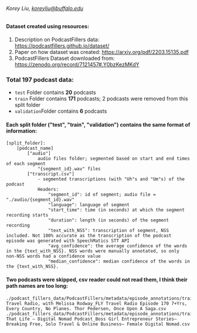###### Korey Liu, koreyliu@buffalo.edu

#### Dataset created using resources:
1. Description on PodcastFillers data: https://podcastfillers.github.io/dataset/
2. Paper on how dataset was created: https://arxiv.org/pdf/2203.15135.pdf
3. PodcastFillers Dataset downloaded from: https://zenodo.org/record/7121457#.Y0bzKezMKdY

### Total 197 podcast data:

- `test` Folder contains **20** podcasts
- `train` Folder contains **171** podcasts; 2 podcasts were removed from this split folder
- `validation`Folder contains **6** podcasts

#### Each split folder ("test", "train", "validation") contains the same format of information:
    [split_folder]: 
        [podcast_name]
            ["audio"]
                audio files folder; segmented based on start and end times of each segment
                "{segment_id}.wav" files
            ["transcript.csv"]
                - segmented transcriptions (with "Uh"s and "Um"s) of the podcast
                Headers:
                    "segment_id": id of segment; audio file = "./audio/{segment_id}.wav"
                    "language": language of segment
                    "start_time": time (in seconds) at which the segment recording starts
                    "duration": length (in seconds) of the segment recording
                    "text_with_NSS": transcription of segment, NSS included. Not 100% accurate as the transcription of the podcast episode was generated with SpeechMatics STT API
                    "avg_confidence": the average confidence of the words in the {text_with_NSS}. NSS words were manually annotated, so only non-NSS words had a confidence value
                    "median_confidence": median confidence of the words in the {text_with_NSS}.


#### Two podcasts were skipped, csv reader could not read them, I think their path names are too long:
    ./podcast_fillers_data/PodcastFillers/metadata/episode_annotations/train/FLY Travel Radio, with Melissa Rodway_FLY Travel Radio Episode 170 7+Yrs, Every Country, No Planes. Thor Pedersen, Once Upon A Saga.csv
    ./podcast_fillers_data/PodcastFillers/metadata/episode_annotations/train/Livin That Life – Digital Nomad Podcast_Boss Girl Entrepreneur Stories–Breaking Free, Solo Travel & Online Business– Female Digital Nomad.csv